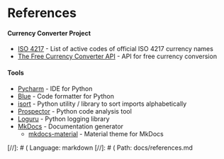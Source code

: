 # References

#### Currency Converter Project

- [ISO 4217][1] - List of active codes of official ISO 4217 currency names
- [The Free Currency Converter API][2] - API for free currency conversion

#### Tools

- [Pycharm][4] - IDE for Python
- [Blue][3] - Code formatter for Python
- [isort][5] - Python utility / library to sort imports alphabetically
- [Prospector][6] - Python code analysis tool
- [Loguru][7] - Python logging library
- [MkDocs][8] - Documentation generator
  - [mkdocs-material][9] - Material theme for MkDocs

[1]: <https://en.wikipedia.org/wiki/ISO_4217#Active_codes> 'official ISO 4217 currency names'

[2]: <https://free.currencyconverterapi.com/> 'free currency conversion'

[3]: <https://github.com/grantjenks/blue> 'code formatter for Python'

[4]: <https://www.jetbrains.com/pycharm/> 'IDE for Python'

[5]: <https://pycqa.github.io/isort/> 'Python utility / library to sort imports alphabetically'

[6]: <https://prospector.readthedocs.io/> 'Python code analysis tool'

[7]: <https://loguru.readthedocs.io/en/stable/index.html> 'Python logging library'

[8]: <https://mkdocs.org/> 'Documentation generator'

[9]: <https://squidfunk.github.io/mkdocs-material/getting-started/> 'Material theme for MkDocs'

[//]: # ( Language: markdown
[//]: # ( Path: docs/references.md